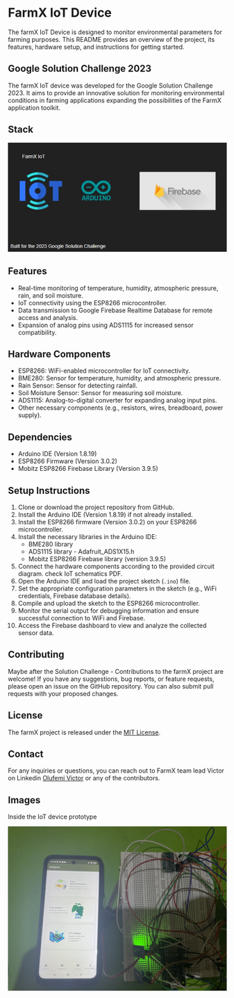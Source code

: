 # FarmX IoT Device

The farmX IoT Device is designed to monitor environmental parameters for farming purposes. This README provides an overview of the project, its features, hardware setup, and instructions for getting started.


## Google Solution Challenge 2023

The farmX IoT device was developed for the Google Solution Challenge 2023. It aims to provide an innovative solution for monitoring environmental conditions in farming applications expanding the possibilities of the FarmX application toolkit.

## Stack

![Stack Image](image.jpg)

## Features

- Real-time monitoring of temperature, humidity, atmospheric pressure, rain, and soil moisture.
- IoT connectivity using the ESP8266 microcontroller.
- Data transmission to Google Firebase Realtime Database for remote access and analysis.
- Expansion of analog pins using ADS1115 for increased sensor compatibility.

## Hardware Components

- ESP8266: WiFi-enabled microcontroller for IoT connectivity.
- BME280: Sensor for temperature, humidity, and atmospheric pressure.
- Rain Sensor: Sensor for detecting rainfall.
- Soil Moisture Sensor: Sensor for measuring soil moisture.
- ADS1115: Analog-to-digital converter for expanding analog input pins.
- Other necessary components (e.g., resistors, wires, breadboard, power supply).

## Dependencies

- Arduino IDE (Version 1.8.19)
- ESP8266 Firmware (Version 3.0.2)
- Mobitz ESP8266 Firebase Library (Version 3.9.5)

## Setup Instructions

1. Clone or download the project repository from GitHub.
2. Install the Arduino IDE (Version 1.8.19) if not already installed.
3. Install the ESP8266 firmware (Version 3.0.2) on your ESP8266 microcontroller.
4. Install the necessary libraries in the Arduino IDE:
   - BME280 library
   - ADS1115 library - Adafruit_ADS1X15.h
   - Mobitz ESP8266 Firebase library (version 3.9.5)
5. Connect the hardware components according to the provided circuit diagram. check IoT schematics PDF.
6. Open the Arduino IDE and load the project sketch (`.ino`) file.
7. Set the appropriate configuration parameters in the sketch (e.g., WiFi credentials, Firebase database details).
8. Compile and upload the sketch to the ESP8266 microcontroller.
9. Monitor the serial output for debugging information and ensure successful connection to WiFi and Firebase.
10. Access the Firebase dashboard to view and analyze the collected sensor data.

## Contributing

Maybe after the Solution Challenge - Contributions to the farmX project are welcome! If you have any suggestions, bug reports, or feature requests, please open an issue on the GitHub repository. You can also submit pull requests with your proposed changes.

## License

The farmX project is released under the [MIT License](LICENSE).

## Contact

For any inquiries or questions, you can reach out to FarmX team lead Victor on Linkedin [Olufemi Victor](https://www.linkedin.com/in/olufemi-victor-tolulope/) or any of the contributors.

## Images
Inside the IoT device prototype

![The_IoT_device](Prototype.JPG)